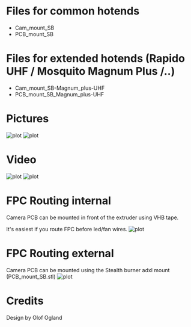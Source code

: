 # Files for common hotends
- Cam_mount_SB
- PCB_mount_SB

# Files for extended hotends (Rapido UHF / Mosquito Magnum Plus /..)
- Cam_mount_SB-Magnum_plus-UHF
- PCB_mount_SB_Magnum_plus-UHF


# Pictures
![plot](./images/render1.png)
![plot](./images/render2.png)

# Video
![plot](./images/render1.png)
![plot](./images/render2.png)

# FPC Routing internal
Camera PCB can be mounted in front of the extruder using VHB tape.

It's easiest if you route FPC before led/fan wires.
![plot](./images/render1.png)


# FPC Routing external
Camera PCB can be mounted using the Stealth burner adxl mount (PCB_mount_SB.stl)
![plot](./images/render2.png)


# Credits
Design by Olof Ogland